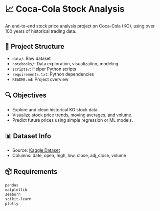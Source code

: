 # 📈 Coca-Cola Stock Analysis

An end-to-end stock price analysis project on Coca-Cola (KO), using over 100 years of historical trading data.

## 📂 Project Structure
- `data/`: Raw dataset
- `notebooks/`: Data exploration, visualization, modeling
- `scripts/`: Helper Python scripts
- `requirements.txt`: Python dependencies
- `README.md`: Project overview

## 🔍 Objectives
- Explore and clean historical KO stock data.
- Visualize stock price trends, moving averages, and volume.
- Predict future prices using simple regression or ML models.

## 📊 Dataset Info
- Source: [Kaggle Dataset](https://www.kaggle.com/datasets/muhammadatiflatif/coca-cola-stock-data-over-100-years-of-trading)
- Columns: date, open, high, low, close, adj_close, volume

## 📦 Requirements
```bash
pandas
matplotlib
seaborn
scikit-learn
plotly
